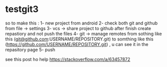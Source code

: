 # testgit3
so to make this :
1- new project from android
2- check both git and github from file -> settings 
3- vcs -> share project to github 
after finish create repastiory and not push the files
4- git -> manage remotes from sothing like this (git@github.com:USERNAME/REPOSITORY.git) to somthing like this (https://github.com/USERNAME/REPOSITORY.git) , u can see it in the repasitory page
5- push 



see this post ho help
https://stackoverflow.com/a/63457872
